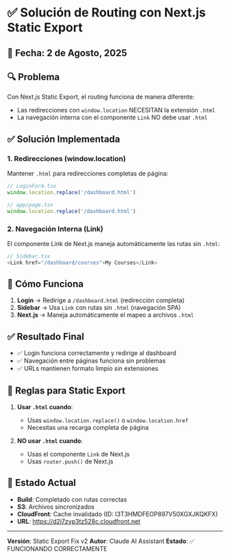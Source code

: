 # ✅ Solución de Routing con Next.js Static Export

## 📅 Fecha: 2 de Agosto, 2025

## 🔍 Problema

Con Next.js Static Export, el routing funciona de manera diferente:
- Las redirecciones con `window.location` NECESITAN la extensión `.html`
- La navegación interna con el componente `Link` NO debe usar `.html`

## ✅ Solución Implementada

### 1. **Redirecciones (window.location)**
Mantener `.html` para redirecciones completas de página:

```typescript
// LoginForm.tsx
window.location.replace('/dashboard.html')

// app/page.tsx
window.location.replace('/dashboard.html')
```

### 2. **Navegación Interna (Link)**
El componente Link de Next.js maneja automáticamente las rutas sin `.html`:

```typescript
// Sidebar.tsx
<Link href="/dashboard/courses">My Courses</Link>
```

## 🔧 Cómo Funciona

1. **Login** → Redirige a `/dashboard.html` (redirección completa)
2. **Sidebar** → Usa `Link` con rutas sin `.html` (navegación SPA)
3. **Next.js** → Maneja automáticamente el mapeo a archivos `.html`

## ✅ Resultado Final

- ✅ Login funciona correctamente y redirige al dashboard
- ✅ Navegación entre páginas funciona sin problemas
- ✅ URLs mantienen formato limpio sin extensiones

## 📝 Reglas para Static Export

1. **Usar `.html` cuando**:
   - Usas `window.location.replace()` o `window.location.href`
   - Necesitas una recarga completa de página

2. **NO usar `.html` cuando**:
   - Usas el componente `Link` de Next.js
   - Usas `router.push()` de Next.js

## 🚀 Estado Actual

- **Build**: Completado con rutas correctas
- **S3**: Archivos sincronizados
- **CloudFront**: Cache invalidado (ID: I3T3HMDFEOP897V50XGXJKQKFX)
- **URL**: https://d2j7zvp3tz528c.cloudfront.net

---

**Versión**: Static Export Fix v2
**Autor**: Claude AI Assistant
**Estado**: ✅ FUNCIONANDO CORRECTAMENTE